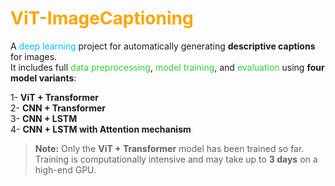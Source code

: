 # <span style="color:#FFA500;"> ViT-ImageCaptioning</span>

A <span style="color:#00BFFF;">deep learning</span> project for automatically generating **descriptive captions** for images.  
It includes full <span style="color:#32CD32;">data preprocessing</span>, <span style="color:#32CD32;">model training</span>, and <span style="color:#32CD32;">evaluation</span> using **four model variants**:

   1- **ViT + Transformer**  
   2- **CNN + Transformer**  
   3- **CNN + LSTM**  
   4- **CNN + LSTM with Attention mechanism**  

> **Note:** Only the **ViT + Transformer** model has been trained so far. Training is computationally intensive and may take up to **3 days** on a high-end GPU.


